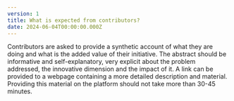 ```yaml
---
version: 1
title: What is expected from contributors?
date: 2024-06-04T00:00:00.000Z
---
```

Contributors are asked to provide a synthetic account of what they are doing and what is the added value of their initiative. The abstract should be informative and self-explanatory, very explicit about the problem addressed, the innovative dimension and the impact of it. A link can be provided to a webpage containing a more detailed description and material. Providing this material on the platform should not take more than 30-45 minutes. 
